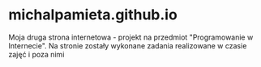 # michalpamieta.github.io
Moja druga strona internetowa - projekt na przedmiot "Programowanie w Internecie". Na stronie zostały wykonane zadania realizowane w czasie zajęć i poza nimi
